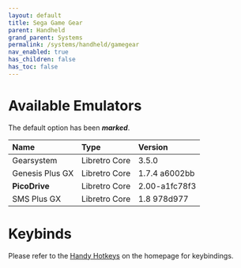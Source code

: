 ```yaml
---
layout: default
title: Sega Game Gear
parent: Handheld
grand_parent: Systems
permalink: /systems/handheld/gamegear
nav_enabled: true
has_children: false
has_toc: false
---
```


# Available Emulators

The default option has been ***marked***.

| Name               | Type             | Version           |
|:-------------------|:-----------------|:------------------|
| Gearsystem         | Libretro Core    | 3.5.0             |
| Genesis Plus GX    | Libretro Core    | 1.7.4 a6002bb     |
| **PicoDrive**      | Libretro Core    | 2.00-a1fc78f3     |
| SMS Plus GX        | Libretro Core    | 1.8 978d977       |


# Keybinds 

Please refer to the [Handy Hotkeys](/#handy-hotkeys) on the homepage for keybindings.